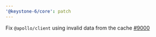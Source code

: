```yaml
---
'@keystone-6/core': patch
---
```


Fix `@apollo/client` using invalid data from the cache [#9000](https://github.com/keystonejs/keystone/issues/9000)
